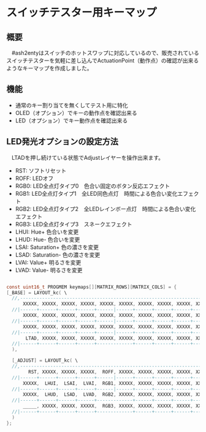 # スイッチテスター用キーマップ

## 概要

　#ash2entyはスイッチのホットスワップに対応しているので、販売されているスイッチテスターを気軽に差し込んでActuationPoint（動作点）の確認が出来るようなキーマップを作成しました。  

## 機能

* 通常のキー割り当てを無くしてテスト用に特化
* OLED（オプション）でキーの動作点を確認出来る
* LED（オプション）でキー動作点を確認出来る

## LED発光オプションの設定方法

　LTADを押し続けている状態でAdjustレイヤーを操作出来ます。  
* RST: ソフトリセット
* ROFF: LEDオフ
* RGB0: LED全点灯タイプ0　色合い固定のボタン反応エフェクト
* RGB1: LED全点灯タイプ1　全LED同色点灯　時間による色合い変化エフェクト
* RGB2: LED全点灯タイプ2　全LEDレインボー点灯　時間による色合い変化エフェクト
* RGB3: LED全点灯タイプ3　スネークエフェクト
* LHUI: Hue+ 色合いを変更
* LHUD: Hue- 色合いを変更
* LSAI: Saturation+ 色の濃さを変更
* LSAD: Saturation- 色の濃さを変更
* LVAI: Value+ 明るさを変更
* LVAD: Value- 明るさを変更

```c

const uint16_t PROGMEM keymaps[][MATRIX_ROWS][MATRIX_COLS] = {
[_BASE] = LAYOUT_kc( \
  //,---------------------------------------------------------------------.
      XXXXX, XXXXX, XXXXX, XXXXX, XXXXX, XXXXX, XXXXX, XXXXX, XXXXX, XXXXX,\
  //|------+------+------+------+------|------+------+------+------+------|
      XXXXX, XXXXX, XXXXX, XXXXX, XXXXX, XXXXX, XXXXX, XXXXX, XXXXX, XXXXX,\
  //|------+------+------+------+------|------+------+------+------+------|
      XXXXX, XXXXX, XXXXX, XXXXX, XXXXX, XXXXX, XXXXX, XXXXX, XXXXX, XXXXX,\
  //|------+------+------+------+------|------+------+------+------+------|
       LTAD, XXXXX, XXXXX, XXXXX, XXXXX, XXXXX, XXXXX, XXXXX, XXXXX, XXXXX \
  //|------+------+------+------+-------------+------+------+------+------|
  ),

  [_ADJUST] = LAYOUT_kc( \
  //,---------------------------------------------------------------------.
        RST, XXXXX, XXXXX, XXXXX,  ROFF, XXXXX, XXXXX, XXXXX, XXXXX, XXXXX,\
  //|------+------+------+------+------|------+------+------+------+------|
      XXXXX,  LHUI,  LSAI,  LVAI,  RGB1, XXXXX, XXXXX, XXXXX, XXXXX, XXXXX,\
  //|------+------+------+------+------|------+------+------+------+------|
      XXXXX,  LHUD,  LSAD,  LVAD,  RGB2, XXXXX, XXXXX, XXXXX, XXXXX, XXXXX,\
  //|------+------+------+------+-------------+------+------+------+------|
      _____, XXXXX, XXXXX, XXXXX,  RGB3, XXXXX, XXXXX, XXXXX, XXXXX, XXXXX \
  //|------+------+------+------+-------------+------+------+------+------|
  )
};

```
